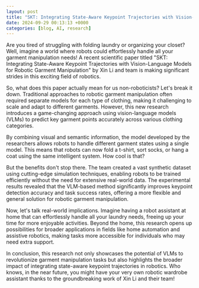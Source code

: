 ```yaml
---
layout: post
title: "SKT: Integrating State-Aware Keypoint Trajectories with Vision-Language Models for Robotic Garment Manipulation"
date: 2024-09-29 00:13:13 +0000
categories: [blog, AI, research]
---
```

Are you tired of struggling with folding laundry or organizing your closet? Well, imagine a world where robots could effortlessly handle all your garment manipulation needs! A recent scientific paper titled "SKT: Integrating State-Aware Keypoint Trajectories with Vision-Language Models for Robotic Garment Manipulation" by Xin Li and team is making significant strides in this exciting field of robotics.

So, what does this paper actually mean for us non-roboticists? Let's break it down. Traditional approaches to robotic garment manipulation often required separate models for each type of clothing, making it challenging to scale and adapt to different garments. However, this new research introduces a game-changing approach using vision-language models (VLMs) to predict key garment points accurately across various clothing categories.

By combining visual and semantic information, the model developed by the researchers allows robots to handle different garment states using a single model. This means that robots can now fold a t-shirt, sort socks, or hang a coat using the same intelligent system. How cool is that?

But the benefits don't stop there. The team created a vast synthetic dataset using cutting-edge simulation techniques, enabling robots to be trained efficiently without the need for extensive real-world data. The experimental results revealed that the VLM-based method significantly improves keypoint detection accuracy and task success rates, offering a more flexible and general solution for robotic garment manipulation.

Now, let's talk real-world implications. Imagine having a robot assistant at home that can effortlessly handle all your laundry needs, freeing up your time for more enjoyable activities. Beyond the home, this research opens up possibilities for broader applications in fields like home automation and assistive robotics, making tasks more accessible for individuals who may need extra support.

In conclusion, this research not only showcases the potential of VLMs to revolutionize garment manipulation tasks but also highlights the broader impact of integrating state-aware keypoint trajectories in robotics. Who knows, in the near future, you might have your very own robotic wardrobe assistant thanks to the groundbreaking work of Xin Li and their team!

